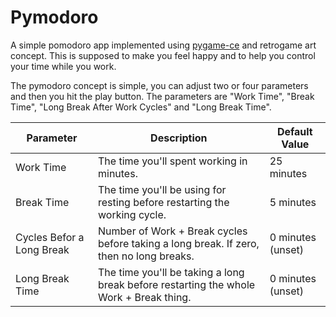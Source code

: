 # Pymodoro

A simple pomodoro app implemented using [pygame-ce](https://github.com/pygame-community/pygame-ce) and retrogame art concept. This is supposed to make you feel happy and to help you control your time while you work.

The pymodoro concept is simple, you can adjust two or four parameters and then you hit the play button. The parameters are "Work Time", "Break Time", "Long Break After Work Cycles" and "Long Break Time".

|    Parameter              |                                          Description                                    |   Default Value   |
|---------------------------|-----------------------------------------------------------------------------------------|-------------------|
| Work Time                 | The time you'll spent working in minutes.                                               | 25 minutes        |
| Break Time                | The time you'll be using for resting before restarting the working cycle.               | 5 minutes         |
| Cycles Befor a Long Break | Number of Work + Break cycles before taking a long break. If zero, then no long breaks. | 0 minutes (unset) |
| Long Break Time           | The time you'll be taking a long break before restarting the whole Work + Break thing.  | 0 minutes (unset) |
